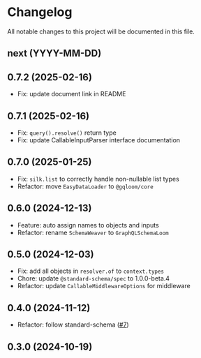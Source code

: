 # Changelog

All notable changes to this project will be documented in this file.

## next (YYYY-MM-DD)

## 0.7.2 (2025-02-16)

* Fix: update document link in README

## 0.7.1 (2025-02-16)

* Fix: `query().resolve()` return type
* Fix: update CallableInputParser interface documentation

## 0.7.0 (2025-01-25)

* Fix: `silk.list` to correctly handle non-nullable list types
* Refactor: move `EasyDataLoader` to `@gqloom/core`

## 0.6.0 (2024-12-13)

* Feature: auto assign names to objects and inputs
* Refactor: rename `SchemaWeaver` to `GraphQLSchemaLoom`

## 0.5.0 (2024-12-03)

* Fix: add all objects in `resolver.of` to `context.types`
* Chore: update `@standard-schema/spec` to 1.0.0-beta.4
* Refactor: update `CallableMiddlewareOptions` for middleware

## 0.4.0 (2024-11-12)

* Refactor: follow standard-schema ([#7](https://github.com/modevol-com/gqloom/pull/7))

## 0.3.0 (2024-10-19)
